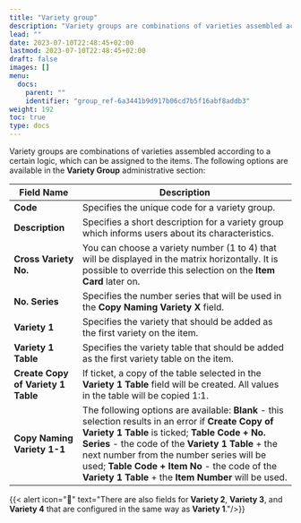 ```yaml
---
title: "Variety group"
description: "Variety groups are combinations of varieties assembled according to a certain logic, which can be assigned to the items."
lead: ""
date: 2023-07-10T22:48:45+02:00
lastmod: 2023-07-10T22:48:45+02:00
draft: false
images: []
menu:
  docs:
    parent: ""
    identifier: "group_ref-6a3441b9d917b06cd7b5f16abf8addb3"
weight: 192
toc: true
type: docs
---
```

Variety groups are combinations of varieties assembled according to a certain logic, which can be assigned to the items. The following options are available in the **Variety Group** administrative section: 


| Field Name      | Description |
| ----------- | ----------- |
| **Code**       | Specifies the unique code for a variety group.    |
| **Description**   | Specifies a short description for a variety group which informs users about its characteristics.      |
| **Cross Variety No.**  | You can choose a variety number (1 to 4) that will be displayed in the matrix horizontally. It is possible to override this selection on the **Item Card** later on.  |
| **No. Series** | Specifies the number series that will be used in the **Copy Naming Variety X** field.  |
| **Variety 1** | Specifies the variety that should be added as the first variety on the item. |
| **Variety 1 Table** | Specifies the variety table that should be added as the first variety table on the item. | 
| **Create Copy of Variety 1 Table** | If ticket, a copy of the table selected in the **Variety 1 Table** field will be created. All values in the table will be copied 1:1. |
| **Copy Naming Variety 1-1** | The following options are available: **Blank** - this selection results in an error if **Create Copy of Variety 1 Table** is ticked; **Table Code + No. Series** - the code of the **Variety 1 Table** + the next number from the number series will be used; **Table Code + Item No** - the code of the **Variety 1 Table** + the **Item Number** will be used.

{{< alert icon="📝" text="There are also fields for <b>Variety 2</b>, <b>Variety 3</b>, and <b>Variety 4</b> that are configured in the same way as <b>Variety 1</b>."/>}}
